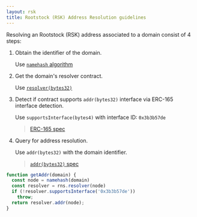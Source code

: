 ```yaml
---
layout: rsk
title: Rootstock (RSK) Address Resolution guidelines
---
```


Resolving an Rootstock (RSK) address associated to a domain consist of 4 steps:

1. Obtain the identifier of the domain.

    Use [`namehash` algorithm](https://eips.ethereum.org/EIPS/eip-137#namehash-algorithm)

2. Get the domain's resolver contract.

    Use [`resolver(bytes32)`](https://github.com/rnsdomains/rns-registry/blob/master/contracts/RNS.sol#L34)

3. Detect if contract supports `addr(bytes32)` interface via ERC-165 interface detection.

    Use `supportsInterface(bytes4)` with interface ID: `0x3b3b57de`

    > [ERC-165 spec](https://eips.ethereum.org/EIPS/eip-165)

4. Query for address resolution.

    Use `addr(bytes32)` with the domain identifier.

    > [`addr(bytes32)` spec](/rif/rns/specs/resolvers#contract-address)

```js
function getAddr(domain) {
  const node = namehash(domain)
  const resolver = rns.resolver(node)
  if (!resolver.supportsInterface('0x3b3b57de'))
    throw;
  return resolver.addr(node);
}
```
